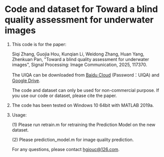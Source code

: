 # Code and dataset for Toward a blind quality assessment for underwater images

1. This code is for the paper: 

   Siqi Zhang, Guojia Hou, Kunqian Li, Weidong Zhang, Huan Yang, Zhenkuan Pan, "Toward a blind quality assessment for underwater images", Signal Processing: Image Communication, 2025, 117370.

   The UIQA can be downloaded from [Baidu Cloud](https://pan.baidu.com/s/15zxvQvZ0hyAPApY8_rfHOw?pwd=UIQA) (Password：UIQA) and [Google Drive](https://drive.google.com/file/d/1tamBGl07-H8KIDdL-8zphsQY6AIPHjnR/view?usp=drive_link).

   The code and dataset can only be used for non-commercial purpose. If you use our code or dataset, please cite the paper.

1. The code has been tested on Windows 10 64bit with MATLAB 2019a.

2. Usage:

   (1) Please run retrain.m for retraining the Prediction Model on the new dataset.


   (2) Please prediction_model.m for image quality prediction.


   For any questions, please contact hgjouc@126.com.
